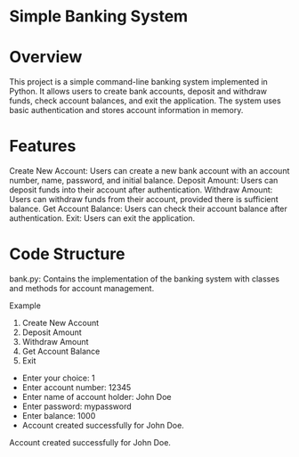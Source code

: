 # Simple Banking System

# Overview
This project is a simple command-line banking system implemented in Python. It allows users to create bank accounts, deposit and withdraw funds, check account balances, and exit the application. The system uses basic authentication and stores account information in memory.

# Features 
Create New Account: Users can create a new bank account with an account number, name, password, and initial balance.
Deposit Amount: Users can deposit funds into their account after authentication.
Withdraw Amount: Users can withdraw funds from their account, provided there is sufficient balance.
Get Account Balance: Users can check their account balance after authentication.
Exit: Users can exit the application.

# Code Structure
bank.py: Contains the implementation of the banking system with classes and methods for account management.

Example

1. Create New Account
2. Deposit Amount
3. Withdraw Amount
4. Get Account Balance
5. Exit
* Enter your choice: 1
* Enter account number: 12345
* Enter name of account holder: John Doe
* Enter password: mypassword
* Enter balance: 1000
* Account created successfully for John Doe.

Account created successfully for John Doe.
